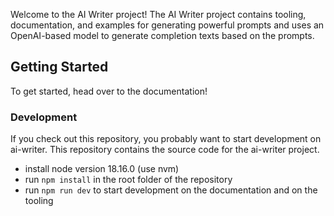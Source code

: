 Welcome to the AI Writer project! The AI Writer project contains tooling, documentation, and examples for generating powerful prompts and uses an OpenAI-based model to generate completion texts based on the prompts.

## Getting Started

To get started, head over to the documentation!

### Development

If you check out this repository, you probably want to start development on ai-writer. This repository contains the source code for the ai-writer project.


- install node version 18.16.0 (use nvm)
- run `npm install` in the root folder of the repository
- run `npm run dev` to start development on the documentation and on the tooling
